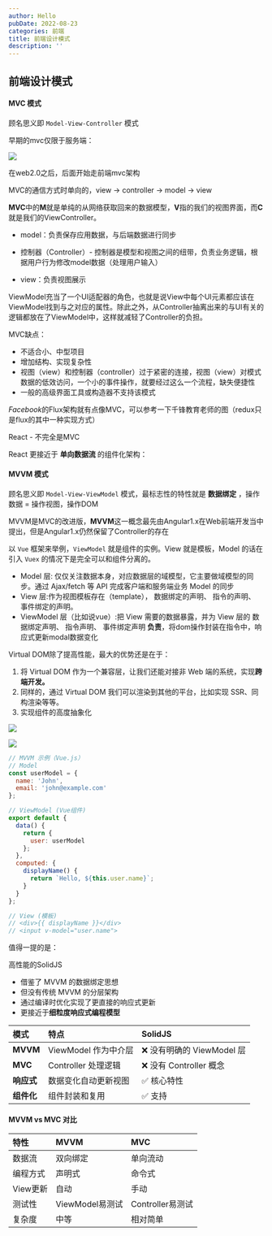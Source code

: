 ```yaml
---
author: Hello
pubDate: 2022-08-23 
categories: 前端
title: 前端设计模式
description: ''
---
```

## 前端设计模式

#### **MVC 模式**

顾名思义即 `Model-View-Controller` 模式

早期的mvc仅限于服务端：

![](/simple-blog/前端设计模式/sheji1.png)

在web2.0之后，后面开始走前端mvc架构

MVC的通信方式时单向的，view -> controller -> model -> view



**MVC**中的**M**就是单纯的从网络获取回来的数据模型，**V**指的我们的视图界面，而**C**就是我们的ViewController。

- model：负责保存应用数据，与后端数据进行同步

- 控制器（Controller）- 控制器是模型和视图之间的纽带，负责业务逻辑，根据用户行为修改model数据（处理用户输入）

- view：负责视图展示

ViewModel充当了一个UI适配器的角色，也就是说View中每个UI元素都应该在ViewModel找到与之对应的属性。除此之外，从Controller抽离出来的与UI有关的逻辑都放在了ViewModel中，这样就减轻了Controller的负担。



MVC缺点：

- 不适合小、中型项目
- 增加结构、实现复杂性
- 视图（view）和控制器（controller）过于紧密的连接，视图（view）对模式数据的低效访问，一个小的事件操作，就要经过这么一个流程，缺失便捷性
- 一般的高级界面工具或构造器不支持该模式

*Facebook*的Flux架构就有点像MVC，可以参考一下千锋教育老师的图（redux只是flux的其中一种实现方式）

React - 不完全是MVC

React 更接近于 **单向数据流** 的组件化架构：



#### **MVVM 模式**

顾名思义即 `Model-View-ViewModel` 模式，最标志性的特性就是 **数据绑定** ，操作数据 = 操作视图，操作DOM

MVVM是MVC的改进版，**MVVM**这一概念最先由Angular1.x在Web前端开发当中提出，但是Angular1.x仍然保留了Controller的存在

以 `Vue` 框架来举例，`ViewModel` 就是组件的实例。View 就是模板，Model 的话在引入 `Vuex` 的情况下是完全可以和组件分离的。

- Model 层: 仅仅关注数据本身，对应数据层的域模型，它主要做域模型的同步。通过 Ajax/fetch 等 API 完成客户端和服务端业务 Model 的同步
- View 层:作为视图模板存在（template）， 数据绑定的声明、 指令的声明、 事件绑定的声明。
- ViewModel 层（比如说vue）:把 View 需要的数据暴露，并为 View 层的 数据绑定声明、 指令声明、 事件绑定声明 **负责**，将dom操作封装在指令中，响应式更新modal数据变化



Virtual DOM除了提高性能，最大的优势还是在于：

1. 将 Virtual DOM 作为一个兼容层，让我们还能对接非 Web 端的系统，实现**跨端开发。**
2. 同样的，通过 Virtual DOM 我们可以渲染到其他的平台，比如实现 SSR、同构渲染等等。
3. 实现组件的高度抽象化

![](/simple-blog/Vue(上)/Vue_MVVM.jpg)

![](/simple-blog/Vue(上)/Vue_MVVM2.jpg)

```javascript
// MVVM 示例（Vue.js）
// Model
const userModel = {
  name: 'John',
  email: 'john@example.com'
};

// ViewModel (Vue组件)
export default {
  data() {
    return {
      user: userModel
    };
  },
  computed: {
    displayName() {
      return `Hello, ${this.user.name}`;
    }
  }
};

// View (模板)
// <div>{{ displayName }}</div>
// <input v-model="user.name">
```

值得一提的是：

高性能的SolidJS

- 借鉴了 MVVM 的数据绑定思想
- 但没有传统 MVVM 的分层架构
- 通过编译时优化实现了更直接的响应式更新
- 更接近于**细粒度响应式编程模型**

| 模式       | 特点                 | SolidJS                   |
| :--------- | :------------------- | :------------------------ |
| **MVVM**   | ViewModel 作为中介层 | ❌ 没有明确的 ViewModel 层 |
| **MVC**    | Controller 处理逻辑  | ❌ 没有 Controller 概念    |
| **响应式** | 数据变化自动更新视图 | ✅ 核心特性                |
| **组件化** | 组件封装和复用       | ✅ 支持                    |





#### MVVM vs MVC 对比

| 特性     | MVVM            | MVC              |
| :------- | :-------------- | :--------------- |
| 数据流   | 双向绑定        | 单向流动         |
| 编程方式 | 声明式          | 命令式           |
| View更新 | 自动            | 手动             |
| 测试性   | ViewModel易测试 | Controller易测试 |
| 复杂度   | 中等            | 相对简单         |
